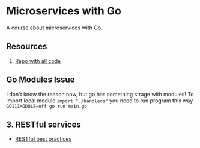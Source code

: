 # Microservices with Go

A course about microservices with Go.

## Resources

1. [Repo with all code](https://github.com/nicholasjackson/Building-Microservices-with-Go-Second-Edition)

## Go Modules Issue

I don't know the reason now, but go has something strage with modules!
To import local module `import "./handlers"` you need to run program this way `GO111MODULE=off go run main.go`

## 3. RESTful services

* [RESTful best practices](https://docs.microsoft.com/en-us/azure/architecture/best-practices/api-design)
